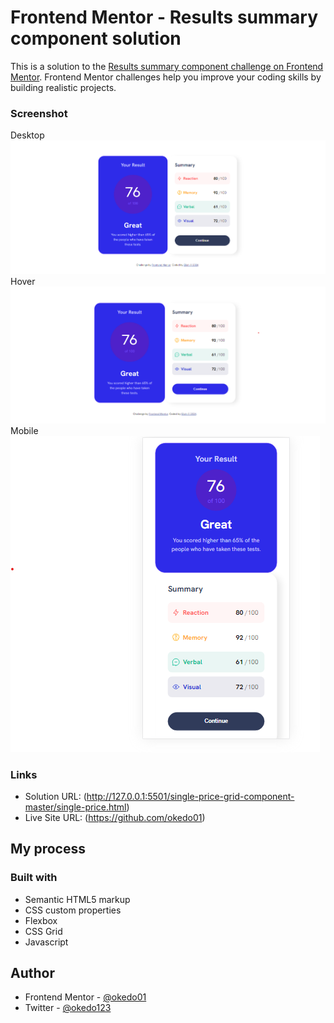 # Frontend Mentor - Results summary component solution

This is a solution to the [Results summary component challenge on Frontend Mentor](https://www.frontendmentor.io/challenges/results-summary-component-CE_K6s0maV). Frontend Mentor challenges help you improve your coding skills by building realistic projects. 

### Screenshot

Desktop ![Desktop](/results-summary-component-main/assets/images/desktop.png) 
Hover ![Hover](/results-summary-component-main/assets/images/hover.png) 
Mobile ![Mobile](/results-summary-component-main/assets/images/mobile.png) 


### Links

- Solution URL: (http://127.0.0.1:5501/single-price-grid-component-master/single-price.html)
- Live Site URL: (https://github.com/okedo01)

## My process

### Built with

- Semantic HTML5 markup
- CSS custom properties
- Flexbox
- CSS Grid
- Javascript

## Author
- Frontend Mentor - [@okedo01](https://www.frontendmentor.io/profile/okedo01)
- Twitter - [@okedo123](https://www.twitter.com/okedo123)